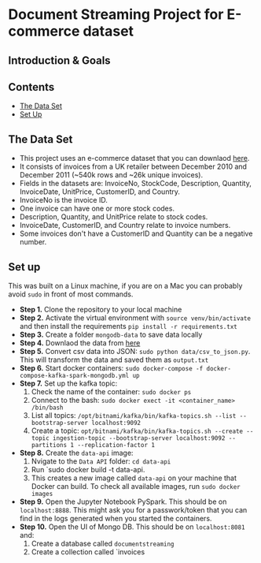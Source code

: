 # Document Streaming Project for E-commerce dataset

## Introduction & Goals

## Contents
- [The Data Set](#the-data-set)
- [Set Up](#set-up)


## The Data Set
- This project uses an e-commerce dataset that you can downlaod [here](https://www.kaggle.com/carrie1/ecommerce-data).
- It consists of invoices from a UK retailer between December 2010 and December 2011 (~540k rows and ~26k unique invoices).
- Fields in the datasets are: InvoiceNo, StockCode, Description, Quantity, InvoiceDate, UnitPrice, CustomerID, and Country.
- InvoiceNo is the invoice ID.
- One invoice can have one or more stock codes.
- Description, Quantity, and UnitPrice relate to stock codes.
- InvoiceDate, CustomerID, and Country relate to invoice numbers.
- Some invoices don't have a CustomerID and Quantity can be a negative number.


## Set up
This was built on a Linux machine, if you are on a Mac you can probably avoid `sudo` in front of most commands.

- **Step 1.** Clone the repository to your local machine
- **Step 2.** Activate the virtual environment with `source venv/bin/activate` and then install the requirements `pip install -r requirements.txt`
- **Step 3.** Create a folder `mongodb-data` to save data locally
- **Step 4.** Downlaod the data from [here](https://www.kaggle.com/carrie1/ecommerce-data)
- **Step 5.** Convert csv data into JSON: `sudo python data/csv_to_json.py`. This will transform the data and saved them as `output.txt`
- **Step 6.** Start docker containers: `sudo docker-compose -f docker-compose-kafka-spark-mongodb.yml up`
- **Step 7.** Set up the kafka topic:
    1. Check the name of the container: `sudo docker ps`
    2. Connect to the bash: `sudo docker exect -it <container_name> /bin/bash`
    3. List all topics: `/opt/bitnami/kafka/bin/kafka-topics.sh --list --bootstrap-server localhost:9092`
    4. Create a topic: `opt/bitnami/kafka/bin/kafka-topics.sh --create --topic ingestion-topic --bootstrap-server localhost:9092 --partitions 1 --replication-factor 1`
- **Step 8.** Create the `data-api` image:
    1. Nvigate to the `Data API` folder: `cd data-api`
    2. Run `sudo docker build -t data-api.
    3. This creates a new image called `data-api` on your machine that Docker can build. To check all available images, run `sudo docker images`  
- **Step 9.** Open the Jupyter Notebook PySpark. This should be on `localhost:8888`. This might ask you for a passwork/token that you can find in the logs generated when you started the containers.
- **Step 10.** Open the UI of Mongo DB. This should be on `localhost:8081` and:
    1. Create a database called `documentstreaming` 
    2. Create a collection called `invoices




